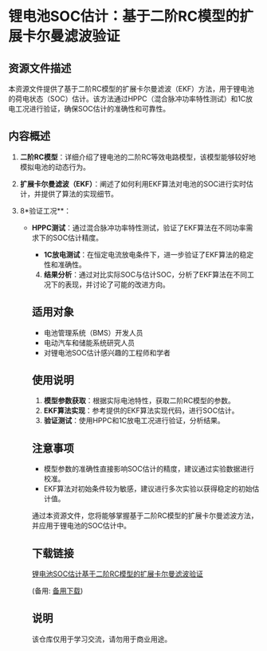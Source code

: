 # 锂电池SOC估计：基于二阶RC模型的扩展卡尔曼滤波验证

## 资源文件描述

本资源文件提供了基于二阶RC模型的扩展卡尔曼滤波（EKF）方法，用于锂电池的荷电状态（SOC）估计。该方法通过HPPC（混合脉冲功率特性测试）和1C放电工况进行验证，确保SOC估计的准确性和可靠性。

## 内容概述

1. **二阶RC模型**：详细介绍了锂电池的二阶RC等效电路模型，该模型能够较好地模拟电池的动态行为。

2. **扩展卡尔曼滤波（EKF）**：阐述了如何利用EKF算法对电池的SOC进行实时估计，并提供了算法的实现细节。

3. 8*验证工况**：
   - **HPPC测试**：通过混合脉冲功率特性测试，验证了EKF算法在不同功率需求下的SOC估计精度。
      - **1C放电测试**：在恒定电流放电条件下，进一步验证了EKF算法的稳定性和准确性。

      4. **结果分析**：通过对比实际SOC与估计SOC，分析了EKF算法在不同工况下的表现，并讨论了可能的改进方向。

      ## 适用对象

      - 电池管理系统（BMS）开发人员
      - 电动汽车和储能系统研究人员
      - 对锂电池SOC估计感兴趣的工程师和学者

      ## 使用说明

      1. **模型参数获取**：根据实际电池特性，获取二阶RC模型的参数。
      2. **EKF算法实现**：参考提供的EKF算法实现代码，进行SOC估计。
      3. **验证测试**：使用HPPC和1C放电工况进行验证，分析结果。

      ## 注意事项

      - 模型参数的准确性直接影响SOC估计的精度，建议通过实验数据进行校准。
      - EKF算法对初始条件较为敏感，建议进行多次实验以获得稳定的初始估计值。

      通过本资源文件，您将能够掌握基于二阶RC模型的扩展卡尔曼滤波方法，并应用于锂电池的SOC估计中。

      ## 下载链接
      [锂电池SOC估计基于二阶RC模型的扩展卡尔曼滤波验证](https://pan.quark.cn/s/babae9e79624) 

      (备用: [备用下载](https://pan.baidu.com/s/1sCGLAVhbwWR35mhfxgTeWg?pwd=1234))

      ## 说明

      该仓库仅用于学习交流，请勿用于商业用途。
